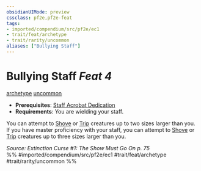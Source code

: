 ```yaml
---
obsidianUIMode: preview
cssclass: pf2e,pf2e-feat
tags:
- imported/compendium/src/pf2e/ec1
- trait/feat/archetype
- trait/rarity/uncommon
aliases: ["Bullying Staff"]
---
```

# Bullying Staff  *Feat 4*  
[archetype](archetype.md)  [uncommon](uncommon.md)  

- **Prerequisites**: [Staff Acrobat Dedication](staff-acrobat-dedication-ec1.md)
- **Requirements**: You are wielding your staff.

You can attempt to [Shove](rules/actions/shove.md) or [Trip](rules/actions/trip.md) creatures up to two sizes larger than you. If you have master proficiency with your staff, you can attempt to [Shove](rules/actions/shove.md) or [Trip](rules/actions/trip.md) creatures up to three sizes larger than you.

*Source: Extinction Curse #1: The Show Must Go On p. 75*  
%% #imported/compendium/src/pf2e/ec1 #trait/feat/archetype #trait/rarity/uncommon %%